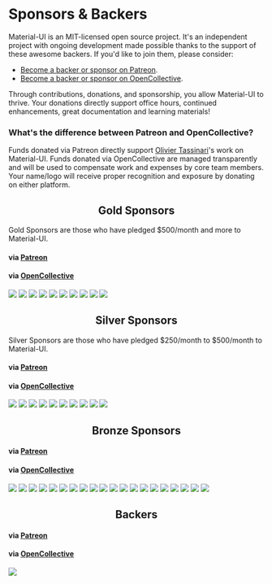 # Sponsors & Backers

Material-UI is an MIT-licensed open source project. It's an independent project with ongoing development made possible thanks to the support of these awesome backers. If you'd like to join them, please consider:
- [Become a backer or sponsor on Patreon](https://www.patreon.com/oliviertassinari).
- [Become a backer or sponsor on OpenCollective](https://opencollective.com/material-ui).

Through contributions, donations, and sponsorship, you allow Material-UI to thrive.
Your donations directly support office hours, continued enhancements, great documentation and learning materials!

### What's the difference between Patreon and OpenCollective?

Funds donated via Patreon directly support [Olivier Tassinari](https://github.com/oliviertassinari)'s work on Material-UI.
Funds donated via OpenCollective are managed transparently and will be used to compensate work and expenses by core team members.
Your name/logo will receive proper recognition and exposure by donating on either platform.

<h2 align="center">Gold Sponsors</h2>

Gold Sponsors are those who have pledged $500/month and more to Material-UI.

#### via [Patreon](https://www.patreon.com/oliviertassinari)

#### via [OpenCollective](https://opencollective.com/material-ui)

<a href="https://opencollective.com/material-ui/tiers/gold-sponsors/0/website" target="_blank"><img src="https://opencollective.com/material-ui/tiers/gold-sponsors/0/avatar.svg"></a>
<a href="https://opencollective.com/material-ui/tiers/gold-sponsors/1/website" target="_blank"><img src="https://opencollective.com/material-ui/tiers/gold-sponsors/1/avatar.svg"></a>
<a href="https://opencollective.com/material-ui/tiers/gold-sponsors/2/website" target="_blank"><img src="https://opencollective.com/material-ui/tiers/gold-sponsors/2/avatar.svg"></a>
<a href="https://opencollective.com/material-ui/tiers/gold-sponsors/3/website" target="_blank"><img src="https://opencollective.com/material-ui/tiers/gold-sponsors/3/avatar.svg"></a>
<a href="https://opencollective.com/material-ui/tiers/gold-sponsors/4/website" target="_blank"><img src="https://opencollective.com/material-ui/tiers/gold-sponsors/4/avatar.svg"></a>
<a href="https://opencollective.com/material-ui/tiers/gold-sponsors/5/website" target="_blank"><img src="https://opencollective.com/material-ui/tiers/gold-sponsors/5/avatar.svg"></a>
<a href="https://opencollective.com/material-ui/tiers/gold-sponsors/6/website" target="_blank"><img src="https://opencollective.com/material-ui/tiers/gold-sponsors/6/avatar.svg"></a>
<a href="https://opencollective.com/material-ui/tiers/gold-sponsors/7/website" target="_blank"><img src="https://opencollective.com/material-ui/tiers/gold-sponsors/7/avatar.svg"></a>
<a href="https://opencollective.com/material-ui/tiers/gold-sponsors/8/website" target="_blank"><img src="https://opencollective.com/material-ui/tiers/gold-sponsors/8/avatar.svg"></a>
<a href="https://opencollective.com/material-ui/tiers/gold-sponsors/9/website" target="_blank"><img src="https://opencollective.com/material-ui/tiers/gold-sponsors/9/avatar.svg"></a>

<h2 align="center">Silver Sponsors</h2>

Silver Sponsors are those who have pledged $250/month to $500/month to Material-UI.

#### via [Patreon](https://www.patreon.com/oliviertassinari)

#### via [OpenCollective](https://opencollective.com/material-ui)

<a href="https://opencollective.com/material-ui/tiers/silver-sponsors/0/website" target="_blank"><img src="https://opencollective.com/material-ui/tiers/silver-sponsors/0/avatar.svg"></a>
<a href="https://opencollective.com/material-ui/tiers/silver-sponsors/1/website" target="_blank"><img src="https://opencollective.com/material-ui/tiers/silver-sponsors/1/avatar.svg"></a>
<a href="https://opencollective.com/material-ui/tiers/silver-sponsors/2/website" target="_blank"><img src="https://opencollective.com/material-ui/tiers/silver-sponsors/2/avatar.svg"></a>
<a href="https://opencollective.com/material-ui/tiers/silver-sponsors/3/website" target="_blank"><img src="https://opencollective.com/material-ui/tiers/silver-sponsors/3/avatar.svg"></a>
<a href="https://opencollective.com/material-ui/tiers/silver-sponsors/4/website" target="_blank"><img src="https://opencollective.com/material-ui/tiers/silver-sponsors/4/avatar.svg"></a>
<a href="https://opencollective.com/material-ui/tiers/silver-sponsors/5/website" target="_blank"><img src="https://opencollective.com/material-ui/tiers/silver-sponsors/5/avatar.svg"></a>
<a href="https://opencollective.com/material-ui/tiers/silver-sponsors/6/website" target="_blank"><img src="https://opencollective.com/material-ui/tiers/silver-sponsors/6/avatar.svg"></a>
<a href="https://opencollective.com/material-ui/tiers/silver-sponsors/7/website" target="_blank"><img src="https://opencollective.com/material-ui/tiers/silver-sponsors/7/avatar.svg"></a>
<a href="https://opencollective.com/material-ui/tiers/silver-sponsors/8/website" target="_blank"><img src="https://opencollective.com/material-ui/tiers/silver-sponsors/8/avatar.svg"></a>
<a href="https://opencollective.com/material-ui/tiers/silver-sponsors/9/website" target="_blank"><img src="https://opencollective.com/material-ui/tiers/silver-sponsors/9/avatar.svg"></a>

<h2 align="center">Bronze Sponsors</h2>

#### via [Patreon](https://www.patreon.com/oliviertassinari)

#### via [OpenCollective](https://opencollective.com/material-ui)

<a href="https://opencollective.com/material-ui/tiers/bronze-sponsors/0/website" target="_blank"><img src="https://opencollective.com/material-ui/tiers/bronze-sponsors/0/avatar.svg"></a>
<a href="https://opencollective.com/material-ui/tiers/bronze-sponsors/1/website" target="_blank"><img src="https://opencollective.com/material-ui/tiers/bronze-sponsors/1/avatar.svg"></a>
<a href="https://opencollective.com/material-ui/tiers/bronze-sponsors/2/website" target="_blank"><img src="https://opencollective.com/material-ui/tiers/bronze-sponsors/2/avatar.svg"></a>
<a href="https://opencollective.com/material-ui/tiers/bronze-sponsors/3/website" target="_blank"><img src="https://opencollective.com/material-ui/tiers/bronze-sponsors/3/avatar.svg"></a>
<a href="https://opencollective.com/material-ui/tiers/bronze-sponsors/4/website" target="_blank"><img src="https://opencollective.com/material-ui/tiers/bronze-sponsors/4/avatar.svg"></a>
<a href="https://opencollective.com/material-ui/tiers/bronze-sponsors/5/website" target="_blank"><img src="https://opencollective.com/material-ui/tiers/bronze-sponsors/5/avatar.svg"></a>
<a href="https://opencollective.com/material-ui/tiers/bronze-sponsors/6/website" target="_blank"><img src="https://opencollective.com/material-ui/tiers/bronze-sponsors/6/avatar.svg"></a>
<a href="https://opencollective.com/material-ui/tiers/bronze-sponsors/7/website" target="_blank"><img src="https://opencollective.com/material-ui/tiers/bronze-sponsors/7/avatar.svg"></a>
<a href="https://opencollective.com/material-ui/tiers/bronze-sponsors/8/website" target="_blank"><img src="https://opencollective.com/material-ui/tiers/bronze-sponsors/8/avatar.svg"></a>
<a href="https://opencollective.com/material-ui/tiers/bronze-sponsors/9/website" target="_blank"><img src="https://opencollective.com/material-ui/tiers/bronze-sponsors/9/avatar.svg"></a>
<a href="https://opencollective.com/material-ui/tiers/bronze-sponsors/10/website" target="_blank"><img src="https://opencollective.com/material-ui/tiers/bronze-sponsors/10/avatar.svg"></a>
<a href="https://opencollective.com/material-ui/tiers/bronze-sponsors/11/website" target="_blank"><img src="https://opencollective.com/material-ui/tiers/bronze-sponsors/11/avatar.svg"></a>
<a href="https://opencollective.com/material-ui/tiers/bronze-sponsors/12/website" target="_blank"><img src="https://opencollective.com/material-ui/tiers/bronze-sponsors/12/avatar.svg"></a>
<a href="https://opencollective.com/material-ui/tiers/bronze-sponsors/13/website" target="_blank"><img src="https://opencollective.com/material-ui/tiers/bronze-sponsors/13/avatar.svg"></a>
<a href="https://opencollective.com/material-ui/tiers/bronze-sponsors/14/website" target="_blank"><img src="https://opencollective.com/material-ui/tiers/bronze-sponsors/14/avatar.svg"></a>
<a href="https://opencollective.com/material-ui/tiers/bronze-sponsors/15/website" target="_blank"><img src="https://opencollective.com/material-ui/tiers/bronze-sponsors/15/avatar.svg"></a>
<a href="https://opencollective.com/material-ui/tiers/bronze-sponsors/16/website" target="_blank"><img src="https://opencollective.com/material-ui/tiers/bronze-sponsors/16/avatar.svg"></a>
<a href="https://opencollective.com/material-ui/tiers/bronze-sponsors/17/website" target="_blank"><img src="https://opencollective.com/material-ui/tiers/bronze-sponsors/17/avatar.svg"></a>
<a href="https://opencollective.com/material-ui/tiers/bronze-sponsors/18/website" target="_blank"><img src="https://opencollective.com/material-ui/tiers/bronze-sponsors/18/avatar.svg"></a>
<a href="https://opencollective.com/material-ui/tiers/bronze-sponsors/19/website" target="_blank"><img src="https://opencollective.com/material-ui/tiers/bronze-sponsors/19/avatar.svg"></a>

<h2 align="center">Backers</h2>

#### via [Patreon](https://www.patreon.com/oliviertassinari)

#### via [OpenCollective](https://opencollective.com/material-ui)

<a href="https://opencollective.com/material-ui#backers" target="_blank"><img src="https://opencollective.com/material-ui/backers.svg?width=890"></a>
